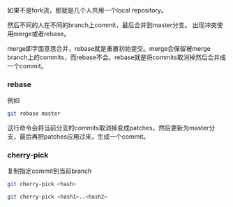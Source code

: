 如果不是fork流，那就是几个人共用一个local repository。

然后不同的人在不同的branch上commit，最后合并到master分支。
出现冲突使用merge或者rebase。

merge即字面意思合并，rebase就是重置初始提交。merge会保留被merge branch上的commits，而rebase不会。rebase就是将commits取消掉然后合并成一个commit。

### rebase

例如

```bash
git rebase master
```

这行命令会将当前分支的commits取消掉变成patches，然后更新为master分支，最后再把patches应用过来，生成一个commit。

### cherry-pick

复制指定commit到当前branch

```bash
git cherry-pick <hash>

git cherry-pick <hash1>..<hash2>
```

